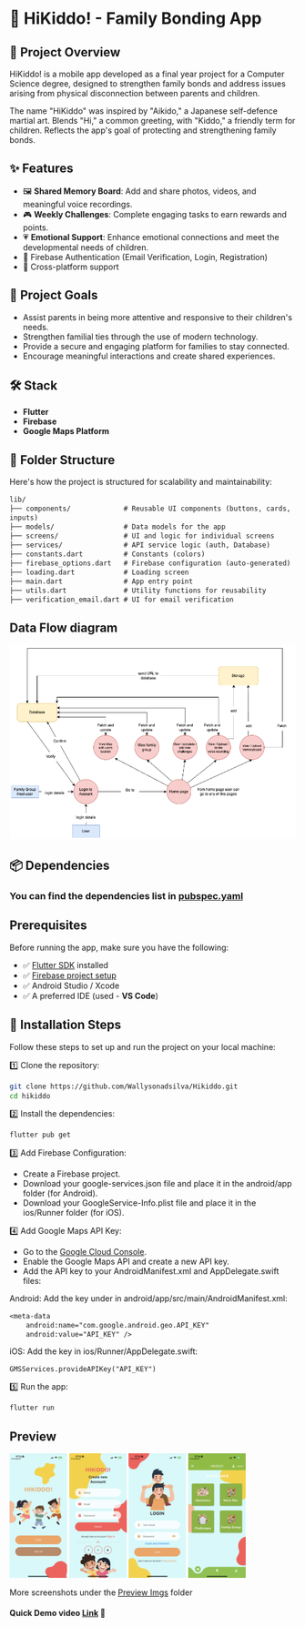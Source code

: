 # 📱 HiKiddo! - Family Bonding App

## 📝 Project Overview
HiKiddo! is a mobile app developed as a final year project for a Computer Science degree, designed to strengthen family bonds and address issues arising from physical disconnection between parents and children. 

The name "HiKiddo" was inspired by "Aikido," a Japanese self-defence martial art.
Blends "Hi," a common greeting, with "Kiddo," a friendly term for children. 
Reflects the app's goal of protecting and strengthening family bonds.

## ✨ **Features**
- 🖼️ **Shared Memory Board**: Add and share photos, videos, and meaningful voice recordings.
- 🎮 **Weekly Challenges**: Complete engaging tasks to earn rewards and points.
- 💗 **Emotional Support**: Enhance emotional connections and meet the developmental needs of children.
- 🔑 Firebase Authentication (Email Verification, Login, Registration)
- 📱 Cross-platform support

## 🎯 Project Goals
- Assist parents in being more attentive and responsive to their children's needs.
- Strengthen familial ties through the use of modern technology.
- Provide a secure and engaging platform for families to stay connected.
- Encourage meaningful interactions and create shared experiences.

## 🛠️ Stack
- **Flutter**
- **Firebase**
- **Google Maps Platform** 

## 📂 Folder Structure
Here's how the project is structured for scalability and maintainability:

```plaintext
lib/
├── components/             # Reusable UI components (buttons, cards, inputs)
├── models/                 # Data models for the app
├── screens/                # UI and logic for individual screens
├── services/               # API service logic (auth, Database)
├── constants.dart          # Constants (colors)
├── firebase_options.dart   # Firebase configuration (auto-generated)
├── loading.dart            # Loading screen
├── main.dart               # App entry point
├── utils.dart              # Utility functions for reusability
├── verification_email.dart # UI for email verification
```

## Data Flow diagram
<img src="Preview%20Imgs/data_flow.drawio.png">

## **📦 Dependencies**
### You can find the dependencies list in [pubspec.yaml](https://github.com/Wallysonadsilva/Hikiddo/blob/main/hikiddo/pubspec.yaml)

## **Prerequisites**
Before running the app, make sure you have the following:
- ✅ [Flutter SDK](https://docs.flutter.dev/get-started/install) installed  
- ✅ [Firebase project setup](https://firebase.google.com/docs/flutter/setup)
- ✅ Android Studio / Xcode  
- ✅ A preferred IDE (used - **VS Code**)

## 🚀 Installation Steps
Follow these steps to set up and run the project on your local machine:

1️⃣ Clone the repository:
```bash
git clone https://github.com/Wallysonadsilva/Hikiddo.git
cd hikiddo
```
2️⃣ Install the dependencies:
```bash
flutter pub get
```

3️⃣ Add Firebase Configuration:
- Create a Firebase project.
- Download your google-services.json file and place it in the android/app folder (for Android).
- Download your GoogleService-Info.plist file and place it in the ios/Runner folder (for iOS).

4️⃣ Add Google Maps API Key:
- Go to the [Google Cloud Console](https://console.cloud.google.com/).
- Enable the Google Maps API and create a new API key.
- Add the API key to your AndroidManifest.xml and AppDelegate.swift files:

Android: Add the key under <application> in android/app/src/main/AndroidManifest.xml:
```
<meta-data
    android:name="com.google.android.geo.API_KEY"
    android:value="API_KEY" />
```
iOS: Add the key in ios/Runner/AppDelegate.swift:
```
GMSServices.provideAPIKey("API_KEY")
```

5️⃣ Run the app:
```bash
flutter run
```

## Preview
<div>
    <img src="Preview%20Imgs/IMG_0894.PNG" width="20%" style="display: inline-block;">
    <img src="Preview%20Imgs/IMG_0895.PNG" width="20%" style="display: inline-block;">
    <img src="Preview%20Imgs/IMG_0896.PNG" width="20%" style="display: inline-block;">
    <img src="Preview%20Imgs/IMG_0897.PNG" width="20%" style="display: inline-block;">
</div>

More screenshots under the [Preview Imgs](https://github.com/Wallysonadsilva/Hikiddo/tree/main/Preview%20Imgs) folder

#### Quick Demo video [Link](https://www.canva.com/design/DAGfaPKbtuQ/sqIT7QeGrAkXJBKMDpuGLg/edit?utm_content=DAGfaPKbtuQ&utm_campaign=designshare&utm_medium=link2&utm_source=sharebutton) 🔗

